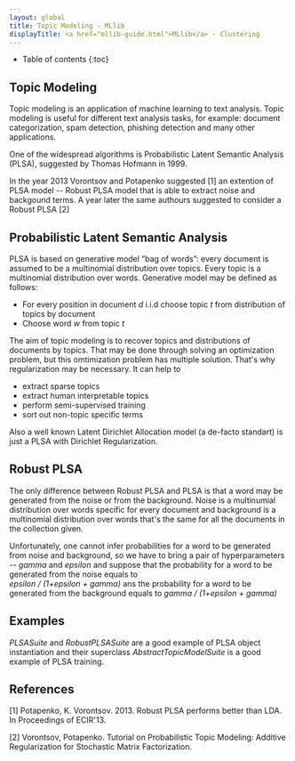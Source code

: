 ```yaml
---
layout: global
title: Topic Modeling - MLlib
displayTitle: <a href="mllib-guide.html">MLlib</a> - Clustering
---
```


* Table of contents
{:toc}

## Topic Modeling

Topic modeling is an application of machine learning to text analysis. Topic modeling is useful for different text analysis tasks, for example: document categorization, spam detection, phishing detection and many other applications.

One of the widespread algorithms is Probabilistic Latent Semantic Analysis (PLSA), suggested by Thomas Hofmann in 1999.

In the year 2013 Vorontsov and Potapenko suggested [1] an extention of PLSA model -- Robust PLSA model that is able to extract noise and backgound terms. A year later the same authours suggested to consider a Robust PLSA [2]  

##  Probabilistic Latent Semantic Analysis

PLSA is based on generative model ”bag of words”: every document is assumed to be a multinomial distribution over topics. Every topic is a multinomial distribution over words. Generative model may be defined as follows:
* For every position in document *d* i.i.d choose topic *t* from distribution of topics by document
* Choose word *w* from topic *t*

The aim of topic modeling is to recover topics and distributions of documents by topics. That may be done through solving an optimization problem, but this omtimization problem has multiple solution. That's why regularization may be necessary. It can help to 

* extract sparse topics
* extract human interpretable topics
* perform semi-supervised training
* sort out non-topic specific terms

Also a well known Latent Dirichlet Allocation model (a de-facto standart) is just a PLSA with Dirichlet Regularization. 

## Robust PLSA
The only difference between Robust PLSA and PLSA is that a word may be generated from the noise or from the background. 
 Noise is a multinumial distribution over words specific for every document and background is a multinomial distribution over words that's the same for all the documents in the collection given. 

Unfortunately, one cannot infer probabilities for a word to be generated from noise and background, so we have to bring a pair of hyperparameters -- *gamma* and *epsilon* and suppose that the probability for a word to be generated from the noise equals to   
*epsilon / (1+epsilon + gamma)* ans the probability for a word to be generated from the background equals to   *gamma / (1+epsilon + gamma)*

## Examples

*PLSASuite* and *RobustPLSASuite* are a good example of PLSA object instantiation and their superclass *AbstractTopicModelSuite* is a good example of PLSA training. 

## References

[1] Potapenko, K. Vorontsov. 2013. Robust PLSA performs better than LDA. In Proceedings of ECIR'13.

[2] Vorontsov, Potapenko. Tutorial on Probabilistic Topic Modeling: Additive Regularization for Stochastic Matrix Factorization.
